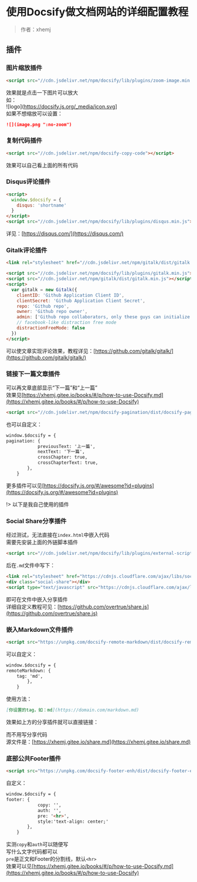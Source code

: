 # 使用Docsify做文档网站的详细配置教程

> 作者：xhemj

## 插件
### 图片缩放插件
```html
<script src="//cdn.jsdelivr.net/npm/docsify/lib/plugins/zoom-image.min.js"></script>
```
效果就是点击一下图片可以放大</br>
如：</br>
![logo](https://docsify.js.org/_media/icon.svg]</br>
如果不想缩放可以设置：</br>
```markdown
![](image.png ":no-zoom")
```
### 复制代码插件
```html
<script src="//cdn.jsdelivr.net/npm/docsify-copy-code"></script>
```
效果可以自己看上面的所有代码</br>
### Disqus评论插件
```html
<script>
  window.$docsify = {
    disqus: 'shortname'
  }
</script>
<script src="//cdn.jsdelivr.net/npm/docsify/lib/plugins/disqus.min.js"></script>
```
详见：[https://disqus.com/](https://disqus.com/)</br>
### Gitalk评论插件
```html
<link rel="stylesheet" href="//cdn.jsdelivr.net/npm/gitalk/dist/gitalk.css">

<script src="//cdn.jsdelivr.net/npm/docsify/lib/plugins/gitalk.min.js"></script>
<script src="//cdn.jsdelivr.net/npm/gitalk/dist/gitalk.min.js"></script>
<script>
  var gitalk = new Gitalk({
    clientID: 'Github Application Client ID',
    clientSecret: 'Github Application Client Secret',
    repo: 'Github repo',
    owner: 'Github repo owner',
    admin: ['Github repo collaborators, only these guys can initialize github issues'],
    // facebook-like distraction free mode
    distractionFreeMode: false
  })
</script>
```
可以使文章实现评论效果，教程详见：[https://github.com/gitalk/gitalk/](https://github.com/gitalk/gitalk/)</br>
### 链接下一篇文章插件
可以再文章底部显示“下一篇”和“上一篇”</br>
效果见[https://xhemj.gitee.io/books/#/p/how-to-use-Docsify.md](https://xhemj.gitee.io/books/#/p/how-to-use-Docsify)</br>
```html
<script src="//cdn.jsdelivr.net/npm/docsify-pagination/dist/docsify-pagination.min.js"></script>
```
也可以自定义：</br>
```html
window.$docsify = {
pagination: {
            previousText: '上一篇',
            nextText: '下一篇',
            crossChapter: true,
            crossChapterText: true,
        },
	}
```
更多插件可以见[https://docsify.js.org/#/awesome?id=plugins](https://docsify.js.org/#/awesome?id=plugins)</br>

!> 以下是我自己使用的插件

### Social Share分享插件
经过测试，无法直接在`index.html`中嵌入代码</br>
需要先安装上面的外链脚本插件</br>
```html
<script src="//cdn.jsdelivr.net/npm/docsify/lib/plugins/external-script.min.js"></script>
```
后在`.md`文件中写下：</br>
```markdown
<link rel="stylesheet" href="https://cdnjs.cloudflare.com/ajax/libs/social-share.js/1.0.16/css/share.min.css">
<div class="social-share"></div>
<script type="text/javascript" src="https://cdnjs.cloudflare.com/ajax/libs/social-share.js/1.0.16/js/social-share.min.js"></script>
```
即可在文件中嵌入分享插件</br>
详细自定义教程可见：[https://github.com/overtrue/share.js](https://github.com/overtrue/share.js)</br>
### 嵌入Markdown文件插件
```html
<script src="https://unpkg.com/docsify-remote-markdown/dist/docsify-remote-markdown.min.js">
```
可以自定义：</br>
```html
window.$docsify = {
remoteMarkdown: {
    tag: 'md',
		},
	}
```
使用方法：</br>
```markdown
[你设置的tag，如：md](https://domain.com/markdown.md)
```
效果如上方的分享插件就可以直接链接：</br>

而不用写分享代码</br>
源文件是：[https://xhemj.gitee.io/share.md](https://xhemj.gitee.io/share.md)</br>
### 底部公共Footer插件
```html
<script src="https://unpkg.com/docsify-footer-enh/dist/docsify-footer-enh.min.js"></script>
```
自定义：</br>
```html
window.$docsify = {
footer: {
            copy: '',
            auth: '',
            pre: '<hr>',
            style:'text-align: center;'
        },
	}
```
实测`copy`和`auth`可以随便写</br>
写什么文字代码都可以</br>
`pre`是正文和Footer的分割线，默认`<hr>`</br>
效果可以见[https://xhemj.gitee.io/books/#/p/how-to-use-Docsify.md](https://xhemj.gitee.io/books/#/p/how-to-use-Docsify)</br>